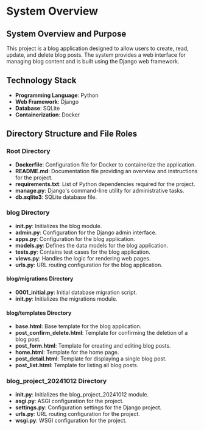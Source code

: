 # System Overview

## System Overview and Purpose
This project is a blog application designed to allow users to create, read, update, and delete blog posts. The system provides a web interface for managing blog content and is built using the Django web framework.

## Technology Stack
- **Programming Language**: Python
- **Web Framework**: Django
- **Database**: SQLite
- **Containerization**: Docker

## Directory Structure and File Roles

### Root Directory
- **Dockerfile**: Configuration file for Docker to containerize the application.
- **README.md**: Documentation file providing an overview and instructions for the project.
- **requirements.txt**: List of Python dependencies required for the project.
- **manage.py**: Django's command-line utility for administrative tasks.
- **db.sqlite3**: SQLite database file.

### blog Directory
- **__init__.py**: Initializes the blog module.
- **admin.py**: Configuration for the Django admin interface.
- **apps.py**: Configuration for the blog application.
- **models.py**: Defines the data models for the blog application.
- **tests.py**: Contains test cases for the blog application.
- **views.py**: Handles the logic for rendering web pages.
- **urls.py**: URL routing configuration for the blog application.

#### blog/migrations Directory
- **0001_initial.py**: Initial database migration script.
- **__init__.py**: Initializes the migrations module.

#### blog/templates Directory
- **base.html**: Base template for the blog application.
- **post_confirm_delete.html**: Template for confirming the deletion of a blog post.
- **post_form.html**: Template for creating and editing blog posts.
- **home.html**: Template for the home page.
- **post_detail.html**: Template for displaying a single blog post.
- **post_list.html**: Template for listing all blog posts.

### blog_project_20241012 Directory
- **__init__.py**: Initializes the blog_project_20241012 module.
- **asgi.py**: ASGI configuration for the project.
- **settings.py**: Configuration settings for the Django project.
- **urls.py**: URL routing configuration for the project.
- **wsgi.py**: WSGI configuration for the project.
